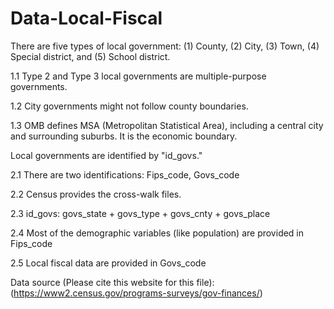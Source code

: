 # Data-Local-Fiscal

There are five types of local government: (1) County, (2) City, (3) Town, (4) Special district, and (5) School district.

1.1 Type 2 and Type 3 local governments are multiple-purpose governments.

1.2 City governments might not follow county boundaries.

1.3 OMB defines MSA (Metropolitan Statistical Area), including a central city and surrounding suburbs. It is the economic boundary.

Local governments are identified by "id_govs."

2.1 There are two identifications: Fips_code, Govs_code

2.2 Census provides the cross-walk files.

2.3 id_govs: govs_state + govs_type + govs_cnty + govs_place

2.4 Most of the demographic variables (like population) are provided in Fips_code

2.5 Local fiscal data are provided in Govs_code


Data source (Please cite this website for this file): (https://www2.census.gov/programs-surveys/gov-finances/)
